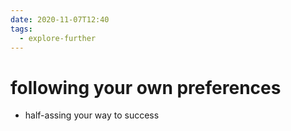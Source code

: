 ```yaml
---
date: 2020-11-07T12:40
tags: 
  - explore-further
---
```


# following your own preferences

- half-assing your way to success
